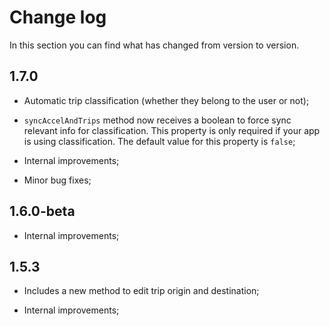 # Change log
In this section you can find what has changed from version to version.



## 1.7.0
- Automatic trip classification (whether they belong to the user or not);

- `syncAccelAndTrips` method now receives a boolean to force sync relevant info for classification. This property is only required if your app is using classification. The default value for this property is `false`;
- Internal improvements;
- Minor bug fixes;



## 1.6.0-beta
- Internal improvements;



## 1.5.3

- Includes a new method to edit trip origin and destination;

- Internal improvements;

